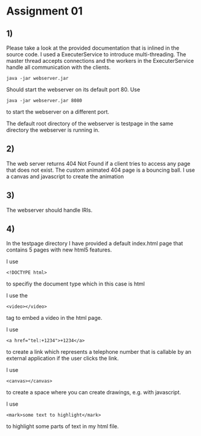 # Assignment 01

## 1)

Please take a look at the provided documentation that is inlined in the
source code. I used a ExecuterService to introduce multi-threading. The
master thread accepts connections and the workers in the ExecuterService
handle all communication with the clients.

    java -jar webserver.jar

Should start the webserver on its default port 80. Use

    java -jar webserver.jar 8080

to start the webserver on a different port.

The default root directory of the webserver is testpage in the same
directory the webserver is running in.

## 2)

The web server returns 404 Not Found if a client tries to access any page that does
not exist. The custom animated 404 page is a bouncing ball. I use a canvas and
javascript to create the animation

## 3)

The webserver should handle IRIs.

## 4)

In the testpage directory I have provided a default index.html page that
contains 5 pages with new html5 features.

I use

    <!DOCTYPE html>

to specifiy the document type which in this case is html

I use the

    <video></video>

tag to embed a video in the html page.

I use

    <a href="tel:+1234">+1234</a>

to create a link which represents a telephone number that is callable by an
external application if the user clicks the link.

I use

    <canvas></canvas>

to create a space where you can create drawings, e.g. with javascript.

I use

    <mark>some text to highlight</mark>

to highlight some parts of text in my html file.
